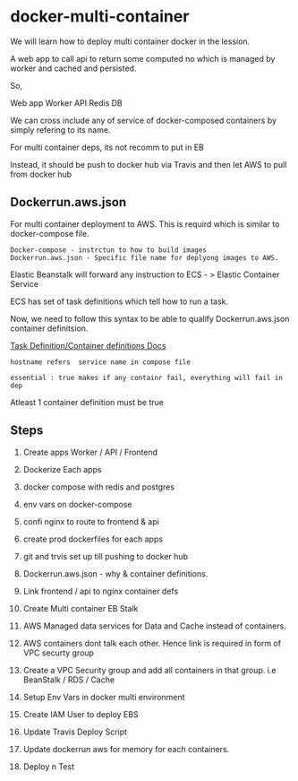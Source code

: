 # docker-multi-container

We will learn how to deploy multi container docker in the lession.

A web app to call api to return some computed no which is managed by worker and cached and persisted.

So,

Web app
Worker
API
Redis
DB

We can cross include any of service of docker-composed containers by simply refering to its name.

For multi container deps, its not recomm to put in EB

Instead, it should be push to docker hub via Travis and then let AWS to pull from docker hub

## Dockerrun.aws.json

For multi container deployment to AWS. This is requird which is similar to docker-compose file.

```
Docker-compose - instrctun to how to build images
Dockerrun.aws.json - Specific file name for deplyong images to AWS.
```

Elastic Beanstalk will forward any instruction to ECS - > Elastic Container Service

ECS has set of task definitions which tell how to run a task.

Now, we need to follow this syntax to be able to qualify Dockerrun.aws.json container definitsion.

[Task Definition/Container definitions Docs](https://docs.aws.amazon.com/AmazonECS/latest/developerguide/task_definition_parameters.html#container_definitions)

`hostname refers  service name in compose file`

`essential : true makes if any containr fail, everything will fail in dep`

Atleast 1 container definition must be true

## Steps

1. Create apps Worker / API / Frontend

2. Dockerize Each apps

3. docker compose with redis and postgres

4. env vars on docker-compose

5. confi nginx to route to frontend & api

6. create prod dockerfiles for each apps

7. git and trvis set up till pushing to docker hub

8. Dockerrun.aws.json - why & container definitions.

9. Link frontend / api to nginx container defs

10. Create Multi container EB Stalk

11. AWS Managed data services for Data and Cache instead of containers.

12. AWS containers dont talk each other. Hence link is required in form of VPC securty group

13. Create a VPC Security group and add all containers in that group. i.e BeanStalk / RDS / Cache

14. Setup Env Vars in docker multi environment

15. Create IAM User to deploy EBS

16. Update Travis Deploy Script

17. Update dockerrun aws for memory for each containers.

18. Deploy n Test